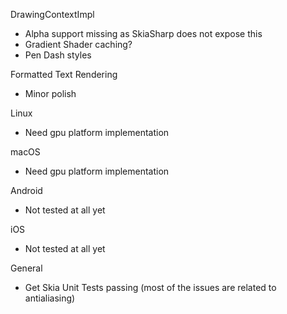 DrawingContextImpl
- Alpha support missing as SkiaSharp does not expose this
- Gradient Shader caching?
- Pen Dash styles

Formatted Text Rendering 
- Minor polish

Linux
- Need gpu platform implementation

macOS
- Need gpu platform implementation

Android
- Not tested at all yet

iOS
- Not tested at all yet

General
- Get Skia Unit Tests passing (most of the issues are related to antialiasing)